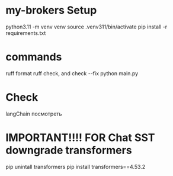 # my-brokers Setup
python3.11 -m venv venv
source .venv311/bin/activate
pip install -r requirements.txt 

# commands
ruff format
ruff check, and check --fix
python main.py

# Check
langChain посмотреть

# IMPORTANT!!!! FOR Chat SST downgrade transformers
pip unintall transformers
pip install transformers==4.53.2